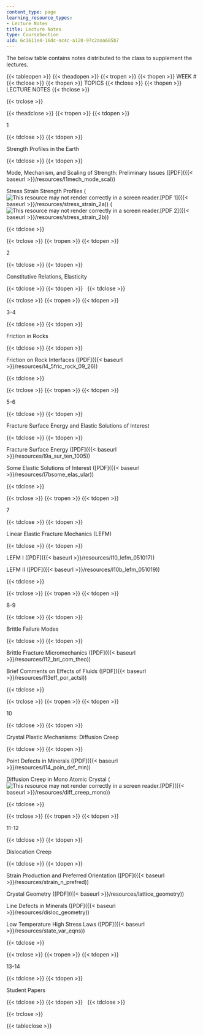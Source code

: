 ```yaml
---
content_type: page
learning_resource_types:
- Lecture Notes
title: Lecture Notes
type: CourseSection
uid: 6c1611e4-16dc-ac4c-a120-97c2aaa685b7
---
```


The below table contains notes distributed to the class to supplement the lectures.

{{< tableopen >}}
{{< theadopen >}}
{{< tropen >}}
{{< thopen >}}
WEEK #
{{< thclose >}}
{{< thopen >}}
TOPICS
{{< thclose >}}
{{< thopen >}}
LECTURE NOTES
{{< thclose >}}

{{< trclose >}}

{{< theadclose >}}
{{< tropen >}}
{{< tdopen >}}


1


{{< tdclose >}}
{{< tdopen >}}


Strength Profiles in the Earth


{{< tdclose >}}
{{< tdopen >}}


Mode, Mechanism, and Scaling of Strength: Preliminary Issues ([PDF]({{< baseurl >}}/resources/l1mech_mode_scal))

Stress Strain Strength Profiles (![This resource may not render correctly in a screen reader.](/images/inacessible.gif)[PDF 1]({{< baseurl >}}/resources/stress_strain_2a)) (![This resource may not render correctly in a screen reader.](/images/inacessible.gif)[PDF 2]({{< baseurl >}}/resources/stress_strain_2b))


{{< tdclose >}}

{{< trclose >}}
{{< tropen >}}
{{< tdopen >}}


2


{{< tdclose >}}
{{< tdopen >}}


Constitutive Relations, Elasticity


{{< tdclose >}}
{{< tdopen >}}
 
{{< tdclose >}}

{{< trclose >}}
{{< tropen >}}
{{< tdopen >}}


3-4


{{< tdclose >}}
{{< tdopen >}}


Friction in Rocks


{{< tdclose >}}
{{< tdopen >}}


Friction on Rock Interfaces ([PDF]({{< baseurl >}}/resources/l4_5fric_rock_09_26))


{{< tdclose >}}

{{< trclose >}}
{{< tropen >}}
{{< tdopen >}}


5-6


{{< tdclose >}}
{{< tdopen >}}


Fracture Surface Energy and Elastic Solutions of Interest


{{< tdclose >}}
{{< tdopen >}}


Fracture Surface Energy ([PDF]({{< baseurl >}}/resources/l9a_sur_ten_1005))

Some Elastic Solutions of Interest ([PDF]({{< baseurl >}}/resources/l7bsome_elas_ular))


{{< tdclose >}}

{{< trclose >}}
{{< tropen >}}
{{< tdopen >}}


7


{{< tdclose >}}
{{< tdopen >}}


Linear Elastic Fracture Mechanics (LEFM)


{{< tdclose >}}
{{< tdopen >}}


LEFM I ([PDF]({{< baseurl >}}/resources/l10_lefm_051017))

LEFM II ([PDF]({{< baseurl >}}/resources/l10b_lefm_051019))


{{< tdclose >}}

{{< trclose >}}
{{< tropen >}}
{{< tdopen >}}


8-9


{{< tdclose >}}
{{< tdopen >}}


Brittle Failure Modes


{{< tdclose >}}
{{< tdopen >}}


Brittle Fracture Micromechanics ([PDF]({{< baseurl >}}/resources/l12_bri_com_theo))

Brief Comments on Effects of Fluids ([PDF]({{< baseurl >}}/resources/l13eff_por_actsl))


{{< tdclose >}}

{{< trclose >}}
{{< tropen >}}
{{< tdopen >}}


10


{{< tdclose >}}
{{< tdopen >}}


Crystal Plastic Mechanisms: Diffusion Creep


{{< tdclose >}}
{{< tdopen >}}


Point Defects in Minerals ([PDF]({{< baseurl >}}/resources/l14_poin_def_min))

Diffusion Creep in Mono Atomic Crystal (![This resource may not render correctly in a screen reader.](/images/inacessible.gif)[PDF]({{< baseurl >}}/resources/diff_creep_mono))


{{< tdclose >}}

{{< trclose >}}
{{< tropen >}}
{{< tdopen >}}


11-12


{{< tdclose >}}
{{< tdopen >}}


Dislocation Creep


{{< tdclose >}}
{{< tdopen >}}


Strain Production and Preferred Orientation ([PDF]({{< baseurl >}}/resources/strain_n_prefred))

Crystal Geometry ([PDF]({{< baseurl >}}/resources/lattice_geometry))

Line Defects in Minerals ([PDF]({{< baseurl >}}/resources/disloc_geometry))

Low Temperature High Stress Laws ([PDF]({{< baseurl >}}/resources/state_var_eqns))


{{< tdclose >}}

{{< trclose >}}
{{< tropen >}}
{{< tdopen >}}


13-14


{{< tdclose >}}
{{< tdopen >}}


Student Papers


{{< tdclose >}}
{{< tdopen >}}
 
{{< tdclose >}}

{{< trclose >}}

{{< tableclose >}}